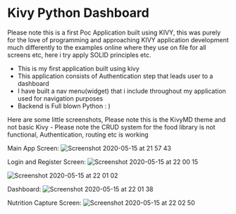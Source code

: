 # Kivy Python Dashboard

Please note this is a first Poc Application built using KIVY, this was purely for the love of programming and approaching KIVY application development much differently to the examples online where they use on file for all screens etc, here i try apply SOLID principles etc.


  - This is my first application built using kivy
  - This application consists of Authentication step that leads user to a dashboard
  - I have built a nav menu(widget) that i include throughout my application used for navigation purposes
  - Backend is Full blown Python : )


Here are some little screenshots, Please note this is the KivyMD theme and not basic Kivy - Please note the CRUD system for the food library is not functional, Authentication, routing etc is working

Main App Screen:
![Screenshot 2020-05-15 at 21 57 43](https://user-images.githubusercontent.com/51440957/82091292-62638800-96f7-11ea-8f2e-fa7e8c979be2.png)


Login and Register Screen:
![Screenshot 2020-05-15 at 22 00 15](https://user-images.githubusercontent.com/51440957/82091386-8cb54580-96f7-11ea-8286-54044d0cc374.png)

![Screenshot 2020-05-15 at 22 01 02](https://user-images.githubusercontent.com/51440957/82091453-ac4c6e00-96f7-11ea-9b49-26c2699ddd53.png)

Dashboard:
![Screenshot 2020-05-15 at 22 01 38](https://user-images.githubusercontent.com/51440957/82091515-c5edb580-96f7-11ea-94b8-394307288bfb.png)

Nutrition Capture Screen:
![Screenshot 2020-05-15 at 22 02 50](https://user-images.githubusercontent.com/51440957/82091582-ec135580-96f7-11ea-9eb4-928dca940631.png)

